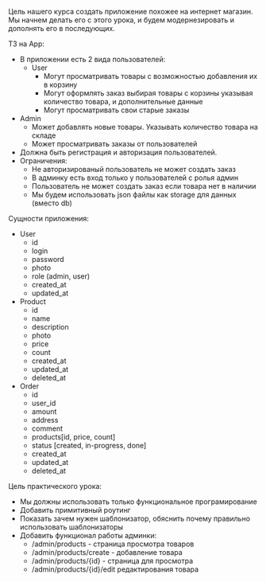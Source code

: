 Цель нашего курса создать приложение похожее на интернет магазин.
Мы начнем делать его с этого урока, и будем модернезировать и дополнять его в последующих.

ТЗ на App:
- В приложении есть 2 вида пользователей:
  - User
    - Могут просматривать товары с возможностью добавления их в корзину
    - Могут оформлять заказ выбирая товары с корзины указывая количество товара, и дополнительные данные
    - Могут просматривать свои старые заказы
- Admin
  - Может добавлять новые товары. Указывать количество товара на складе
  - Может просматривать заказы от пользователей
- Должна быть регистрация и авторизация пользователей.
- Ограничения:
  - Не авторизированый пользователь не может создать заказ
  - В админку есть вход только у пользователей с ролья админ
  - Пользователь не может создать заказ если товара нет в наличии
  - Мы будем использовать json файлы как storage для данных (вместо db)

Сущности приложения:
- User
  - id
  - login
  - password
  - photo
  - role (admin, user)
  - created_at
  - updated_at
- Product
  - id
  - name
  - description
  - photo
  - price
  - count
  - created_at
  - updated_at
  - deleted_at
- Order 
  - id
  - user_id
  - amount
  - address
  - comment
  - products[id, price, count]
  - status [created, in-progress, done]
  - created_at
  - updated_at
  - deleted_at
  
Цель практического урока:
- Мы должны использовать только функциональное програмирование
- Добавить примитивный роутинг
- Показать зачем нужен шаблонизатор, обяснить почему правильно использовать шаблонизаторы
- Добавить функционал работы админки:
  - /admin/products - страница просмотра товаров
  - /admin/products/create - добавление товара
  - /admin/products/{id} - страница для просмотра
  - /admin/products/{id}/edit редактирования товара